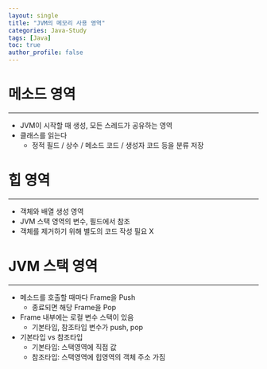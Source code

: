 ```yaml
---
layout: single
title: "JVM의 메모리 사용 영역" 
categories: Java-Study
tags: [Java]
toc: true
author_profile: false
---
```

# 메소드 영역
---
- JVM이 시작할 때 생성, 모든 스레드가 공유하는 영역
- 클래스를 읽는다
	- 정적 필드 / 상수 / 메소드 코드 / 생성자 코드 등을 분류 저장

# 힙 영역
---
- 객체와 배열 생성 영역
- JVM 스택 영역의 변수, 필드에서 참조
- 객체를 제거하기 위해 별도의 코드 작성 필요 X

# JVM 스택 영역
---
- 메소드를 호출할 때마다 Frame을 Push
	- 종료되면 해당 Frame을 Pop
- Frame 내부에는 로컬 변수 스택이 있음
	- 기본타입, 참조타입 변수가 push, pop
- 기본타입 vs 참조타입
	- 기본타입: 스택영역에 직접 값
	- 참조타입: 스택영역에 힙영역의 객체 주소 가짐 